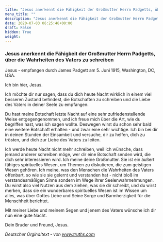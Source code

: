 ```yaml
---
title: "Jesus anerkennt die Fähigkeit der Großmutter Herrn Padgetts, über die Wahrheiten des Vaters zu schreiben"
menu_title: ""
description: "Jesus anerkennt die Fähigkeit der Großmutter Herrn Padgetts, über die Wahrheiten des Vaters zu schreiben"
date: 2020-07-03 06:25:48+00:00
draft: False
hidden: True
weight:
---
```

### Jesus anerkennt die Fähigkeit der Großmutter Herrn Padgetts, über die Wahrheiten des Vaters zu schreiben

Jesus - empfangen durch James Padgett am 5. Juni 1915, Washington, DC, USA.

Ich bin hier, Jesus.

Ich möchte dir nur sagen, dass du dich heute Nacht wirklich in einem viel besseren Zustand befindest, die Botschaften zu schreiben und die Liebe des Vaters in deiner Seele zu empfangen.

Du hast meine Botschaft letzte Nacht auf eine sehr zufriedenstellende Weise entgegengenommen, und ich freue mich über die Art, wie du begriffen hast, was ich sagen wollte. Deswegen wirst du schon sehr bald eine weitere Botschaft erhalten - und zwar eine sehr wichtige. Ich bin bei dir in deinen Stunden der Einsamkeit und versuche, dir zu helfen, dich zu trösten, und dich zur Liebe des Vaters zu leiten.

Ich werde heute Nacht nicht mehr schreiben, weil ich wünsche, dass jemand anderer schreiben möge, wer dir eine Botschaft senden wird, die dich sehr interessieren wird. Ich meine deine Großmutter. Sie ist ein äußert fähiges spirituelles Wesen, um Themen zu diskutieren, die zum geistigen Wesen gehören. Ich meine, was den Menschen die Wahrheiten des Vaters offenbart, so wie sie sie gelernt und verstanden hat - nicht bloß im verstandesmäßigen Sinne sondern im Wege ihrer Seelenwahrnehmungen. Du wirst also viel Nutzen aus dem ziehen, was sie dir schreibt, und du wirst merken, dass sie ein wunderbares spirituelles Wesen ist im Wissen um alles, was über Gottes Liebe und Seine Sorge und Barmherzigkeit für die Menschheit berichtet.

Mit meiner Liebe und meinem Segen und jenem des Vaters wünsche ich dir nun eine gute Nacht.

Dein Bruder und Freund, Jesus.

*Deutscher Orginaltext - von www.truths.com*
